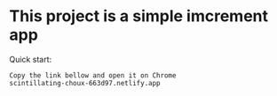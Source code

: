 # This project is a simple imcrement app

Quick start:

```
Copy the link bellow and open it on Chrome
scintillating-choux-663d97.netlify.app

````


